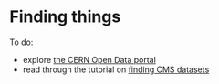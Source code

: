 # Finding things

To do:
- explore [the CERN Open Data portal](http://opendata.cern.ch/)
- read through the tutorial on [finding CMS datasets](https://cms-opendata-workshop.github.io/workshop-lesson-dataset-scouting/)

